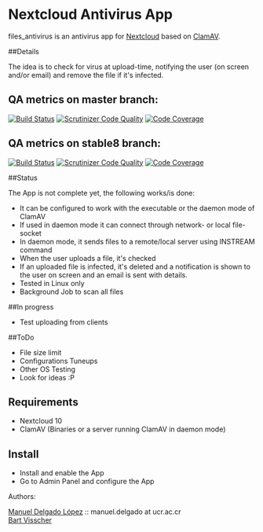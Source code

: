 # Nextcloud Antivirus App   

files_antivirus is an antivirus app for [Nextcloud](https://github.com/nextcloud) based on [ClamAV](http://www.clamav.net).

##Details

The idea is to check for virus at upload-time, notifying the user (on screen and/or email) and
remove the file if it's infected.

## QA metrics on master branch:

[![Build Status](https://travis-ci.org/nextcloud/files_antivirus.svg?branch=master)](https://travis-ci.org/nextcloud/files_antivirus/branches)
[![Scrutinizer Code Quality](https://scrutinizer-ci.com/g/nextcloud/files_antivirus/badges/quality-score.png?b=master)](https://scrutinizer-ci.com/g/nextcloud/files_antivirus/?branch=master)
[![Code Coverage](https://scrutinizer-ci.com/g/nextcloud/files_antivirus/badges/coverage.png?b=master)](https://scrutinizer-ci.com/g/nextcloud/files_antivirus/?branch=master)

## QA metrics on stable8 branch:

[![Build Status](https://travis-ci.org/nextcloud/files_antivirus.svg?branch=stable8)](https://travis-ci.org/nextcloud/files_antivirus/branches)
[![Scrutinizer Code Quality](https://scrutinizer-ci.com/g/nextcloud/files_antivirus/badges/quality-score.png?b=stable8)](https://scrutinizer-ci.com/g/nextcloud/files_antivirus/?branch=stable8)
[![Code Coverage](https://scrutinizer-ci.com/g/nextcloud/files_antivirus/badges/coverage.png?b=stable8)](https://scrutinizer-ci.com/g/nextcloud/files_antivirus/?branch=stable8)

##Status

The App is not complete yet, the following works/is done:
* It can be configured to work with the executable or the daemon mode of ClamAV
* If used in daemon mode it can connect through network- or local file-socket
* In daemon mode, it sends files to a remote/local server using INSTREAM command
* When the user uploads a file, it's checked
* If an uploaded file is infected, it's deleted and a notification is shown to the user on screen and an email is sent with details.
* Tested in Linux only
* Background Job to scan all files

##In progress

* Test uploading from clients

##ToDo

* File size limit
* Configurations Tuneups
* Other OS Testing
* Look for ideas :P

## Requirements

* Nextcloud 10
* ClamAV (Binaries or a server running ClamAV in daemon mode)


## Install

* Install and enable the App
* Go to Admin Panel and configure the App


Authors:

[Manuel Delgado López](https://github.com/valarauco/) :: manuel.delgado at ucr.ac.cr  
[Bart Visscher](https://github.com/bartv2/)
